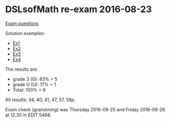# DSLsofMath re-exam 2016-08-23

[Exam questions](DSLsofMath_exam_2016-08.pdf)

Solution examples:
* [Ex1](Ex1.hs)
* [Ex2](Ex2.hs)
* [Ex3](Ex3.hs)
* [Ex4](Ex4.hs)

The results are:
* grade 3 (G):   83% = 5
* grade U (U):   17% = 1
* Total:        100% = 6

All results: 34, 40, 41, 47, 57, 58p.

Exam check (granskning) was Thursday 2016-08-25 and Friday 2016-08-26
at 12.30 in EDIT 5468.

